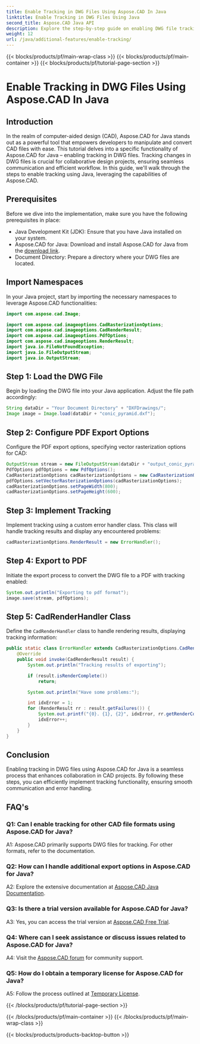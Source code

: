 ```yaml
---
title: Enable Tracking in DWG Files Using Aspose.CAD In Java
linktitle: Enable Tracking in DWG Files Using Java
second_title: Aspose.CAD Java API
description: Explore the step-by-step guide on enabling DWG file tracking in Java using Aspose.CAD, ensuring seamless collaboration in CAD projects.
weight: 12
url: /java/additional-features/enable-tracking/
---
```


{{< blocks/products/pf/main-wrap-class >}}
{{< blocks/products/pf/main-container >}}
{{< blocks/products/pf/tutorial-page-section >}}

# Enable Tracking in DWG Files Using Aspose.CAD In Java

## Introduction

In the realm of computer-aided design (CAD), Aspose.CAD for Java stands out as a powerful tool that empowers developers to manipulate and convert CAD files with ease. This tutorial delves into a specific functionality of Aspose.CAD for Java – enabling tracking in DWG files. Tracking changes in DWG files is crucial for collaborative design projects, ensuring seamless communication and efficient workflow. In this guide, we'll walk through the steps to enable tracking using Java, leveraging the capabilities of Aspose.CAD.

## Prerequisites

Before we dive into the implementation, make sure you have the following prerequisites in place:

- Java Development Kit (JDK): Ensure that you have Java installed on your system.
- Aspose.CAD for Java: Download and install Aspose.CAD for Java from the [download link](https://releases.aspose.com/cad/java/).
- Document Directory: Prepare a directory where your DWG files are located.

## Import Namespaces

In your Java project, start by importing the necessary namespaces to leverage Aspose.CAD functionalities:

```java
import com.aspose.cad.Image;

import com.aspose.cad.imageoptions.CadRasterizationOptions;
import com.aspose.cad.imageoptions.CadRenderResult;
import com.aspose.cad.imageoptions.PdfOptions;
import com.aspose.cad.imageoptions.RenderResult;
import java.io.FileNotFoundException;
import java.io.FileOutputStream;
import java.io.OutputStream;
```

## Step 1: Load the DWG File

Begin by loading the DWG file into your Java application. Adjust the file path accordingly:

```java
String dataDir = "Your Document Directory" + "DXFDrawings/";
Image image = Image.load(dataDir + "conic_pyramid.dxf");
```

## Step 2: Configure PDF Export Options

Configure the PDF export options, specifying vector rasterization options for CAD:

```java
OutputStream stream = new FileOutputStream(dataDir + "output_conic_pyramid.pdf");
PdfOptions pdfOptions = new PdfOptions();
CadRasterizationOptions cadRasterizationOptions = new CadRasterizationOptions();
pdfOptions.setVectorRasterizationOptions(cadRasterizationOptions);
cadRasterizationOptions.setPageWidth(800);
cadRasterizationOptions.setPageHeight(600);
```

## Step 3: Implement Tracking

Implement tracking using a custom error handler class. This class will handle tracking results and display any encountered problems:

```java
cadRasterizationOptions.RenderResult = new ErrorHandler();
```

## Step 4: Export to PDF

Initiate the export process to convert the DWG file to a PDF with tracking enabled:

```java
System.out.println("Exporting to pdf format");
image.save(stream, pdfOptions);
```

## Step 5: CadRenderHandler Class

Define the `CadRenderHandler` class to handle rendering results, displaying tracking information:

```java
public static class ErrorHandler extends CadRasterizationOptions.CadRenderHandler {
    @Override
    public void invoke(CadRenderResult result) {
        System.out.println("Tracking results of exporting");

        if (result.isRenderComplete())
            return;

        System.out.println("Have some problems:");

        int idxError = 1;
        for (RenderResult rr : result.getFailures()) {
            System.out.printf("{0}. {1}, {2}", idxError, rr.getRenderCode(), rr.getMessage());
            idxError++;
        }
    }
}
```

## Conclusion

Enabling tracking in DWG files using Aspose.CAD for Java is a seamless process that enhances collaboration in CAD projects. By following these steps, you can efficiently implement tracking functionality, ensuring smooth communication and error handling.

## FAQ's

### Q1: Can I enable tracking for other CAD file formats using Aspose.CAD for Java?

A1: Aspose.CAD primarily supports DWG files for tracking. For other formats, refer to the documentation.

### Q2: How can I handle additional export options in Aspose.CAD for Java?

A2: Explore the extensive documentation at [Aspose.CAD Java Documentation](https://reference.aspose.com/cad/java/).

### Q3: Is there a trial version available for Aspose.CAD for Java?

A3: Yes, you can access the trial version at [Aspose.CAD Free Trial](https://releases.aspose.com/).

### Q4: Where can I seek assistance or discuss issues related to Aspose.CAD for Java?

A4: Visit the [Aspose.CAD forum](https://forum.aspose.com/c/cad/19) for community support.

### Q5: How do I obtain a temporary license for Aspose.CAD for Java?

A5: Follow the process outlined at [Temporary License](https://purchase.aspose.com/temporary-license/).

{{< /blocks/products/pf/tutorial-page-section >}}

{{< /blocks/products/pf/main-container >}}
{{< /blocks/products/pf/main-wrap-class >}}

{{< blocks/products/products-backtop-button >}}
